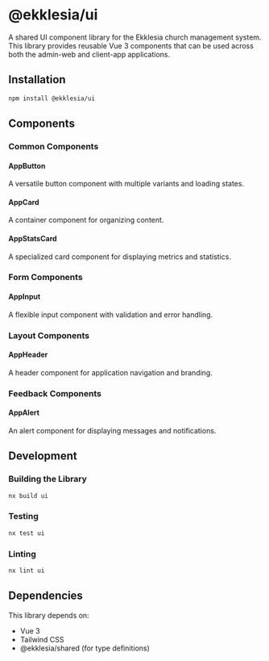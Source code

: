 # @ekklesia/ui

A shared UI component library for the Ekklesia church management system. This library provides reusable Vue 3 components that can be used across both the admin-web and client-app applications.

## Installation

```bash
npm install @ekklesia/ui
```

## Components

### Common Components

#### AppButton
A versatile button component with multiple variants and loading states.

#### AppCard
A container component for organizing content.

#### AppStatsCard
A specialized card component for displaying metrics and statistics.

### Form Components

#### AppInput
A flexible input component with validation and error handling.

### Layout Components

#### AppHeader
A header component for application navigation and branding.

### Feedback Components

#### AppAlert
An alert component for displaying messages and notifications.

## Development

### Building the Library

```bash
nx build ui
```

### Testing

```bash
nx test ui
```

### Linting

```bash
nx lint ui
```

## Dependencies

This library depends on:
- Vue 3
- Tailwind CSS
- @ekklesia/shared (for type definitions)
